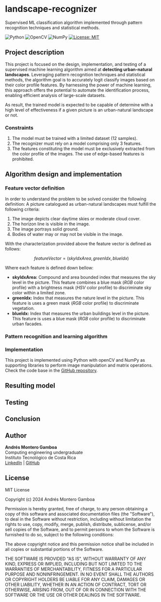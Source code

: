 # landscape-recognizer
 
Supervised ML classification algorithm implemented through pattern recognition techniques and statistical methods.


![Python](https://img.shields.io/badge/python-3670A0?style=flat&logo=python&logoColor=white)
![OpenCV](https://img.shields.io/badge/opencv-%23white.svg?style=flat&logo=opencv&logoColor=white)
![NumPy](https://img.shields.io/badge/numpy-%23013243.svg?style=flat&logo=numpy&logoColor=white)
[![License: MIT](https://img.shields.io/badge/License-MIT-green.svg)](https://opensource.org/licenses/MIT)

## Project description

This project is focused on the design, implementation, and testing of a supervised machine learning algorithm aimed at **detecting urban-natural landscapes**. Leveraging pattern recognition techniques and statistical methods, the algorithm goal is to accurately logit classify images based on their color profile features. By harnessing the power of machine learning, this approach offers the potential to automate the identification process, enabling efficient analysis of large-scale datasets.

As result, the trained model is expected to be capable of determine with a high level of effectiveness if a given picture is an urban-natural landscape or not.  

### Constraints

1. The model must be trained with a limited dataset (12 samples).
2. The recognizer must rely on a model comprising only 3 features.
3. The features constituting the model must be exclusively extracted from the color profile of the images. The use of edge-based features is prohibited. 

## Algorithm design and implementation

### Feature vector definition

In order to understand the problem to be solved consider the following definition: A picture catalogued as urban-natural landscapes must fulfill the following criteria:

1. The image depicts clear daytime skies or moderate cloud cover.
2. The horizon line is visible in the image.
3. The image portrays solid ground.
4. Bodies of water may or may not be visible in the image.

With the characterization provided above the feature vector is defined as follows:

$$ featureVector = (skyIdxArea, greenIdx, blueIdx) $$

Where each feature is defined down bellow:

* **skyIdxArea:** Compound and area bounded index that measures the sky level in the picture. This feature combines a blue mask (_RGB_ color profile) with a brightness mask (_HSV_ color profile) to discriminate sky color within a limited zone.
* **greenIdx:** Index that measures the nature level in the picture. This feature is uses a green mask (_RGB_ color profile) to discriminate vegetation. 
* **blueIdx:** Index that measures the urban buildings level in the picture. This feature is uses a blue mask (_RGB_ color profile) to discriminate urban facades.

### Pattern recognition and learning algorithm

### Implementation

This project is implemented using Python with openCV and NumPy as supporting libraries to perform image manipulation and matrix operations. Check the code base in the [GitHub repository](https://github.com/andresmg07/landscape-recognizer/).


## Resulting model

## Testing

## Conclusion


## Author

**Andrés Montero Gamboa**<br>
Computing engineering undergraduate<br>
Instituto Tecnológico de Costa Rica<br>
[LinkedIn](https://www.linkedin.com/in/andres-montero-gamboa) | [GitHub](https://github.com/andresmg07)

## License

MIT License

Copyright (c) 2024 Andrés Montero Gamboa

Permission is hereby granted, free of charge, to any person obtaining a copy
of this software and associated documentation files (the "Software"), to deal
in the Software without restriction, including without limitation the rights
to use, copy, modify, merge, publish, distribute, sublicense, and/or sell
copies of the Software, and to permit persons to whom the Software is
furnished to do so, subject to the following conditions:

The above copyright notice and this permission notice shall be included in all
copies or substantial portions of the Software.

THE SOFTWARE IS PROVIDED "AS IS", WITHOUT WARRANTY OF ANY KIND, EXPRESS OR
IMPLIED, INCLUDING BUT NOT LIMITED TO THE WARRANTIES OF MERCHANTABILITY,
FITNESS FOR A PARTICULAR PURPOSE AND NONINFRINGEMENT. IN NO EVENT SHALL THE
AUTHORS OR COPYRIGHT HOLDERS BE LIABLE FOR ANY CLAIM, DAMAGES OR OTHER
LIABILITY, WHETHER IN AN ACTION OF CONTRACT, TORT OR OTHERWISE, ARISING FROM,
OUT OF OR IN CONNECTION WITH THE SOFTWARE OR THE USE OR OTHER DEALINGS IN THE
SOFTWARE.